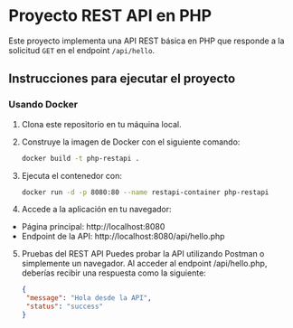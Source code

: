 # Proyecto REST API en PHP

Este proyecto implementa una API REST básica en PHP que responde a la solicitud `GET` en el endpoint `/api/hello`.

## Instrucciones para ejecutar el proyecto

### Usando Docker

1. Clona este repositorio en tu máquina local.
2. Construye la imagen de Docker con el siguiente comando:

   ```bash
   docker build -t php-restapi .
   ```
3. Ejecuta el contenedor con:

   ```bash
   docker run -d -p 8080:80 --name restapi-container php-restapi
   ```
4. Accede a la aplicación en tu navegador:
- Página principal: http://localhost:8080
- Endpoint de la API: http://localhost:8080/api/hello.php

5. Pruebas del REST API
Puedes probar la API utilizando Postman o simplemente un navegador. Al acceder al endpoint /api/hello.php, deberías recibir una respuesta como la siguiente:
   ```json
   {
    "message": "Hola desde la API",
    "status": "success"
   }
   ```

